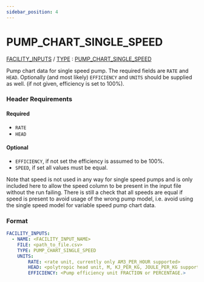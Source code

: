 ```yaml
---
sidebar_position: 4
---
```

# PUMP_CHART_SINGLE_SPEED
[FACILITY_INPUTS](/about/references/keywords_tree/FACILITY_INPUTS/index.md) /
[TYPE](/about/references/keywords_tree/FACILITY_INPUTS/TYPE/index.md) :
[PUMP_CHART_SINGLE_SPEED](/about/references/keywords_tree/FACILITY_INPUTS/TYPE/PUMP_CHART_SINGLE_SPEED.md)

Pump chart data for single speed pump. The required fields are `RATE` and `HEAD`. Optionally (and most likely) `EFFICIENCY` and `UNITS` should be supplied as well.
(if not given, efficiency is set to 100%).

### Header Requirements
#### Required
- `RATE`
- `HEAD`

#### Optional
- `EFFICIENCY`, if not set the efficiency is assumed to be 100%.
- `SPEED`, if set all values must be equal.

Note that speed is not used in any way for single speed pumps and is only included here to allow the speed column to be
present in the input file without the run failing. There is still a check that all speeds are equal if speed is present
to avoid usage of the wrong pump model, i.e. avoid using the single speed model for variable speed pump chart data.

### Format
~~~~~~~~yaml
FACILITY_INPUTS:
  - NAME: <FACILITY_INPUT_NAME>
    FILE: <path_to_file.csv>
    TYPE: PUMP_CHART_SINGLE_SPEED
    UNITS:
        RATE: <rate unit, currently only AM3_PER_HOUR supported>
        HEAD: <polytropic head unit, M, KJ_PER_KG, JOULE_PER_KG supported>
        EFFICIENCY: <Pump efficiency unit FRACTION or PERCENTAGE.>
~~~~~~~~
